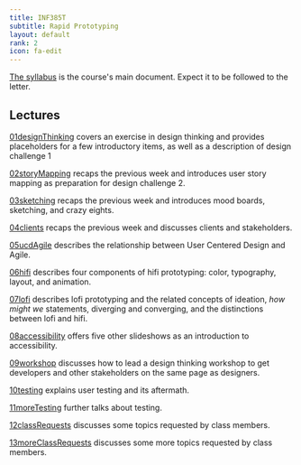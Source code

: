 ```yaml
---
title: INF385T
subtitle: Rapid Prototyping
layout: default
rank: 2
icon: fa-edit
---
```



[The syllabus](/rapidproto/syllabus.pdf) is the course's main document. Expect it to be followed to the letter.

## Lectures

[01designThinking](/rapidproto/01designThinking/index.html) covers an exercise in design thinking and provides placeholders for a few introductory items, as well as a description of design challenge 1

[02storyMapping](/rapidproto/02storyMapping/index.html) recaps the previous week and introduces user story mapping as preparation for design challenge 2.

[03sketching](/rapidproto/03sketching/index.html) recaps the previous week and introduces mood boards, sketching, and crazy eights.

[04clients](/rapidproto/04clients/index.html) recaps the previous week and discusses clients and stakeholders.

[05ucdAgile](/rapidproto/05ucdAgile/index.html) describes the relationship between User Centered Design and Agile.

[06hifi](/rapidproto/06hifi/index.html) describes four components of hifi prototyping: color, typography, layout, and animation.

[07lofi](/rapidproto/07lofi/index.html) describes lofi prototyping and the related concepts of ideation, *how might we* statements, diverging and converging, and the distinctions between lofi and hifi.

[08accessibility](/rapidproto/08accessibility/index.html) offers five other slideshows as an introduction to accessibility.

[09workshop](/rapidproto/09workshop/index.html) discusses how to lead a design thinking workshop to get developers and other stakeholders on the same page as designers.

[10testing](/rapidproto/10testing/index.html) explains user testing and its aftermath.

[11moreTesting](/rapidproto/11moreTesting/index.html) further talks about testing.

[12classRequests](/rapidproto/12classRequests/index.html) discusses some topics requested by class members.

[13moreClassRequests](/rapidproto/13moreClassRequests/index.html) discusses some more topics requested by class members.

